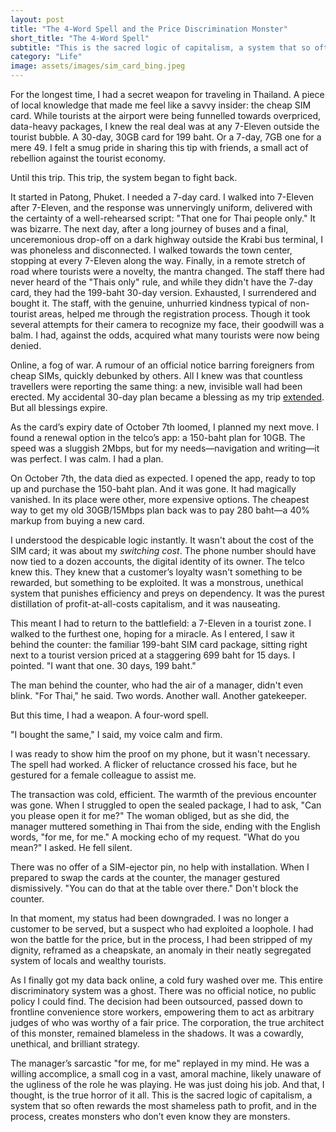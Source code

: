 ```yaml
---
layout: post
title: "The 4-Word Spell and the Price Discrimination Monster"
short_title: "The 4-Word Spell"
subtitle: "This is the sacred logic of capitalism, a system that so often rewards the most shameless path to profit, and in the process, creates monsters who don’t even know they are monsters."
category: "Life"
image: assets/images/sim_card_bing.jpeg
---
```


For the longest time, I had a secret weapon for traveling in Thailand. A piece of local knowledge that made me feel like a savvy insider: the cheap SIM card. While tourists at the airport were being funnelled towards overpriced, data-heavy packages, I knew the real deal was at any 7-Eleven outside the tourist bubble. A 30-day, 30GB card for 199 baht. Or a 7-day, 7GB one for a mere 49. I felt a smug pride in sharing this tip with friends, a small act of rebellion against the tourist economy.

Until this trip. This trip, the system began to fight back.

It started in Patong, Phuket. I needed a 7-day card. I walked into 7-Eleven after 7-Eleven, and the response was unnervingly uniform, delivered with the certainty of a well-rehearsed script: "That one for Thai people only." It was bizarre. The next day, after a long journey of buses and a final, unceremonious drop-off on a dark highway outside the Krabi bus terminal, I was phoneless and disconnected. I walked towards the town center, stopping at every 7-Eleven along the way. Finally, in a remote stretch of road where tourists were a novelty, the mantra changed. The staff there had never heard of the "Thais only" rule, and while they didn't have the 7-day card, they had the 199-baht 30-day version. Exhausted, I surrendered and bought it. The staff, with the genuine, unhurried kindness typical of non-tourist areas, helped me through the registration process. Though it took several attempts for their camera to recognize my face, their goodwill was a balm. I had, against the odds, acquired what many tourists were now being denied.

Online, a fog of war. A rumour of an official notice barring foreigners from cheap SIMs, quickly debunked by others. All I knew was that countless travellers were reporting the same thing: a new, invisible wall had been erected. My accidental 30-day plan became a blessing as my trip [extended](https://sparktsang.github.io/life/2025/09/11/emperor-of-nowhere.html). But all blessings expire.

As the card’s expiry date of October 7th loomed, I planned my next move. I found a renewal option in the telco’s app: a 150-baht plan for 10GB. The speed was a sluggish 2Mbps, but for my needs—navigation and writing—it was perfect. I was calm. I had a plan.

On October 7th, the data died as expected. I opened the app, ready to top up and purchase the 150-baht plan. And it was gone. It had magically vanished. In its place were other, more expensive options. The cheapest way to get my old 30GB/15Mbps plan back was to pay 280 baht—a 40% markup from buying a new card.

I understood the despicable logic instantly. It wasn't about the cost of the SIM card; it was about my *switching cost*. The phone number should have now tied to a dozen accounts, the digital identity of its owner. The telco knew this. They knew that a customer’s loyalty wasn't something to be rewarded, but something to be exploited. It was a monstrous, unethical system that punishes efficiency and preys on dependency. It was the purest distillation of profit-at-all-costs capitalism, and it was nauseating.

This meant I had to return to the battlefield: a 7-Eleven in a tourist zone. I walked to the furthest one, hoping for a miracle. As I entered, I saw it behind the counter: the familiar 199-baht SIM card package, sitting right next to a tourist version priced at a staggering 699 baht for 15 days. I pointed. "I want that one. 30 days, 199 baht."

The man behind the counter, who had the air of a manager, didn't even blink. "For Thai," he said. Two words. Another wall. Another gatekeeper.

But this time, I had a weapon. A four-word spell.

"I bought the same," I said, my voice calm and firm.

I was ready to show him the proof on my phone, but it wasn't necessary. The spell had worked. A flicker of reluctance crossed his face, but he gestured for a female colleague to assist me.

The transaction was cold, efficient. The warmth of the previous encounter was gone. When I struggled to open the sealed package, I had to ask, "Can you please open it for me?" The woman obliged, but as she did, the manager muttered something in Thai from the side, ending with the English words, "for me, for me." A mocking echo of my request. "What do you mean?" I asked. He fell silent.

There was no offer of a SIM-ejector pin, no help with installation. When I prepared to swap the cards at the counter, the manager gestured dismissively. "You can do that at the table over there." Don't block the counter.

In that moment, my status had been downgraded. I was no longer a customer to be served, but a suspect who had exploited a loophole. I had won the battle for the price, but in the process, I had been stripped of my dignity, reframed as a cheapskate, an anomaly in their neatly segregated system of locals and wealthy tourists.

As I finally got my data back online, a cold fury washed over me. This entire discriminatory system was a ghost. There was no official notice, no public policy I could find. The decision had been outsourced, passed down to frontline convenience store workers, empowering them to act as arbitrary judges of who was worthy of a fair price. The corporation, the true architect of this monster, remained blameless in the shadows. It was a cowardly, unethical, and brilliant strategy.

The manager’s sarcastic "for me, for me" replayed in my mind. He was a willing accomplice, a small cog in a vast, amoral machine, likely unaware of the ugliness of the role he was playing. He was just doing his job. And that, I thought, is the true horror of it all. This is the sacred logic of capitalism, a system that so often rewards the most shameless path to profit, and in the process, creates monsters who don’t even know they are monsters.
